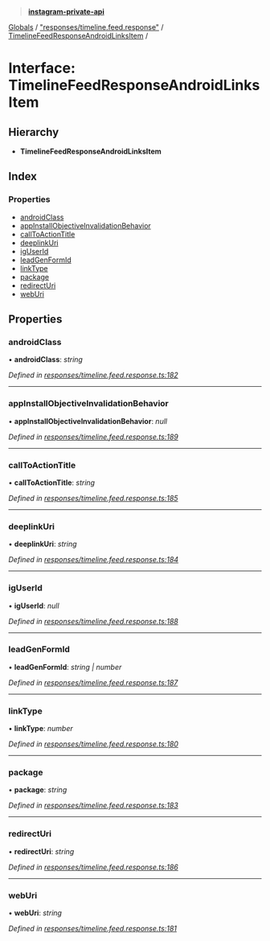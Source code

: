 > **[instagram-private-api](../README.md)**

[Globals](../README.md) / ["responses/timeline.feed.response"](../modules/_responses_timeline_feed_response_.md) / [TimelineFeedResponseAndroidLinksItem](_responses_timeline_feed_response_.timelinefeedresponseandroidlinksitem.md) /

# Interface: TimelineFeedResponseAndroidLinksItem

## Hierarchy

- **TimelineFeedResponseAndroidLinksItem**

## Index

### Properties

- [androidClass](_responses_timeline_feed_response_.timelinefeedresponseandroidlinksitem.md#androidclass)
- [appInstallObjectiveInvalidationBehavior](_responses_timeline_feed_response_.timelinefeedresponseandroidlinksitem.md#appinstallobjectiveinvalidationbehavior)
- [callToActionTitle](_responses_timeline_feed_response_.timelinefeedresponseandroidlinksitem.md#calltoactiontitle)
- [deeplinkUri](_responses_timeline_feed_response_.timelinefeedresponseandroidlinksitem.md#deeplinkuri)
- [igUserId](_responses_timeline_feed_response_.timelinefeedresponseandroidlinksitem.md#iguserid)
- [leadGenFormId](_responses_timeline_feed_response_.timelinefeedresponseandroidlinksitem.md#leadgenformid)
- [linkType](_responses_timeline_feed_response_.timelinefeedresponseandroidlinksitem.md#linktype)
- [package](_responses_timeline_feed_response_.timelinefeedresponseandroidlinksitem.md#package)
- [redirectUri](_responses_timeline_feed_response_.timelinefeedresponseandroidlinksitem.md#redirecturi)
- [webUri](_responses_timeline_feed_response_.timelinefeedresponseandroidlinksitem.md#weburi)

## Properties

### androidClass

• **androidClass**: _string_

_Defined in [responses/timeline.feed.response.ts:182](https://github.com/realinstadude/instagram-private-api/blob/4ae8fec/src/responses/timeline.feed.response.ts#L182)_

---

### appInstallObjectiveInvalidationBehavior

• **appInstallObjectiveInvalidationBehavior**: _null_

_Defined in [responses/timeline.feed.response.ts:189](https://github.com/realinstadude/instagram-private-api/blob/4ae8fec/src/responses/timeline.feed.response.ts#L189)_

---

### callToActionTitle

• **callToActionTitle**: _string_

_Defined in [responses/timeline.feed.response.ts:185](https://github.com/realinstadude/instagram-private-api/blob/4ae8fec/src/responses/timeline.feed.response.ts#L185)_

---

### deeplinkUri

• **deeplinkUri**: _string_

_Defined in [responses/timeline.feed.response.ts:184](https://github.com/realinstadude/instagram-private-api/blob/4ae8fec/src/responses/timeline.feed.response.ts#L184)_

---

### igUserId

• **igUserId**: _null_

_Defined in [responses/timeline.feed.response.ts:188](https://github.com/realinstadude/instagram-private-api/blob/4ae8fec/src/responses/timeline.feed.response.ts#L188)_

---

### leadGenFormId

• **leadGenFormId**: _string | number_

_Defined in [responses/timeline.feed.response.ts:187](https://github.com/realinstadude/instagram-private-api/blob/4ae8fec/src/responses/timeline.feed.response.ts#L187)_

---

### linkType

• **linkType**: _number_

_Defined in [responses/timeline.feed.response.ts:180](https://github.com/realinstadude/instagram-private-api/blob/4ae8fec/src/responses/timeline.feed.response.ts#L180)_

---

### package

• **package**: _string_

_Defined in [responses/timeline.feed.response.ts:183](https://github.com/realinstadude/instagram-private-api/blob/4ae8fec/src/responses/timeline.feed.response.ts#L183)_

---

### redirectUri

• **redirectUri**: _string_

_Defined in [responses/timeline.feed.response.ts:186](https://github.com/realinstadude/instagram-private-api/blob/4ae8fec/src/responses/timeline.feed.response.ts#L186)_

---

### webUri

• **webUri**: _string_

_Defined in [responses/timeline.feed.response.ts:181](https://github.com/realinstadude/instagram-private-api/blob/4ae8fec/src/responses/timeline.feed.response.ts#L181)_
